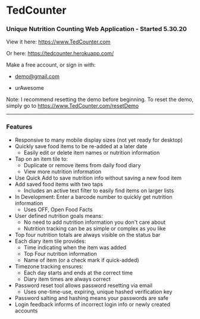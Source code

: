# TedCounter
### Unique Nutrition Counting Web Application - Started 5.30.20

View it here: https://www.TedCounter.com

Or here: https://tedcounter.herokuapp.com/

Make a free account, or sign in with:

- demo@gmail.com

- urAwesome

Note: I recommend resetting the demo before beginning.
To reset the demo, simply go to https://www.TedCounter.com/resetDemo

---

### Features

* Responsive to many mobile display sizes (not yet ready for desktop)
* Quickly save food items to be re-added at a later date
  * Easily edit or delete item names or nutrition information
* Tap on an item tile to:
  * Duplicate or remove items from daily food diary
  * View more nutrition information
* Use Quick Add to save nutrition info without saving a new food item
* Add saved food items with two taps
  * Includes an active text filter to easily find items on larger lists
* In Development: Enter a barcode number to quickly get nutrition information
  * Uses OFF, Open Food Facts
* User defined nutrition goals means:
  * No need to add nutrition information you don't care about
  * Nutrition tracking can be as simple or complex as you like
* Top four nutrition totals are always visible on the status bar
* Each diary item tile provides:
  * Time indicating when the item was added
  * Top Four nutrition information
  * Name of item (or a check mark if quick-added)
* Timezone tracking ensures:
  * Each day starts and ends at the correct time
  * Diary item times are always correct
* Password reset tool allows password resetting via email
  * Uses one-time-use, expiring, unique hashed verification key
* Password salting and hashing means your passwords are safe
* Login feedback informs of incorrect login info or newly created accounts
